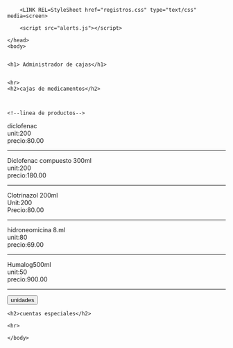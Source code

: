 
<html>
	<head>
		<title>Administrador de cajas</title>
		
		<LINK REL=StyleSheet href="registros.css" type="text/css" media=screen>
					
		<script src="alerts.js"></script>
		
	</head>
	<body>
			
			
	<h1> Administrador de cajas</h1>

	
	<hr>
	<h2>cajas de medicamentos</h2>
	
	
	
	<!--linea de productos-->
<div class="limit">

<div class="green">diclofenac</div>

<div class="green">unit:200</div>

<div class="green">precio:80.00</div >

</div>


<hr>


<div class="limit">


<div class="green">Diclofenac compuesto 300ml</div>

<div class="green">unit:200</div>

<div class="green">precio:180.00</div>

</div>

<hr>

<div class="limit">


<div class="green">Clotrinazol 200ml</div>

<div class="green">Unit:200</div>

<div class="green">Precio:80.00</div>

</div>

<hr>

<div class="limit">

<div class="green">hidroneomicina 8.ml</div>

<div class="green">unit:80</div>

<div class="green">precio:69.00</div>

</div>

<hr>


<div class="limit">


<div class="green">Humalog500ml</div>


<div class="green">unit:50</div>

<div class="green">precio:900.00</div>

</div>

<hr>
		
<button id="Buttonmsg" class="buttonmsg" onclick="showmsg()">unidades</button>

	
	
	
	<h2>cuentas especiales</h2>
	
	<hr>

	


			

<!-- cada vez que quieras modificar tu html tendras que subir tanto el archibo, como copiarlo en el readme!-->
	
	
	</body>
</html>
